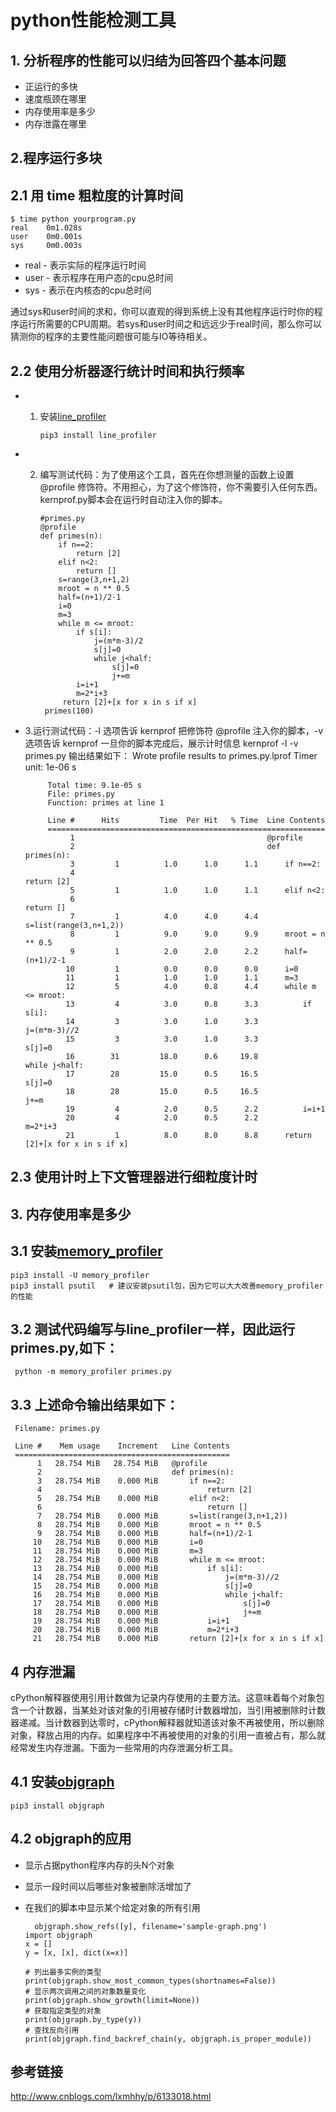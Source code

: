# python性能检测工具

## 1. 分析程序的性能可以归结为回答四个基本问题
 - 正运行的多快
 - 速度瓶颈在哪里
 - 内存使用率是多少
 - 内存泄露在哪里

## 2.程序运行多块

## 2.1 用 time 粗粒度的计算时间
    
    $ time python yourprogram.py
    real    0m1.028s
    user    0m0.001s
    sys     0m0.003s
    
 - real - 表示实际的程序运行时间
 - user - 表示程序在用户态的cpu总时间
 - sys - 表示在内核态的cpu总时间

通过sys和user时间的求和，你可以直观的得到系统上没有其他程序运行时你的程序运行所需要的CPU周期。若sys和user时间之和远远少于real时间，那么你可以猜测你的程序的主要性能问题很可能与IO等待相关。

## 2.2 使用分析器逐行统计时间和执行频率
 - 1. 安装[line_profiler](https://github.com/rkern/line_profiler)
    
          pip3 install line_profiler
    
 - 2. 编写测试代码：为了使用这个工具，首先在你想测量的函数上设置 @profile 修饰符。不用担心，为了这个修饰符，你不需要引入任何东西。kernprof.py脚本会在运行时自动注入你的脚本。

          #primes.py 
          @profile
          def primes(n): 
              if n==2:
                  return [2]
              elif n<2:
                  return []
              s=range(3,n+1,2)
              mroot = n ** 0.5
              half=(n+1)/2-1
              i=0
              m=3
              while m <= mroot:
                  if s[i]:
                      j=(m*m-3)/2
                      s[j]=0
                      while j<half:
                          s[j]=0
                          j+=m
                  i=i+1
                  m=2*i+3
               return [2]+[x for x in s if x]
           primes(100)
   
 - 3.运行测试代码：-l 选项告诉 kernprof 把修饰符 @profile 注入你的脚本，-v 选项告诉 kernprof 一旦你的脚本完成后，展示计时信息
           kernprof -l -v primes.py
  输出结果如下：
            Wrote profile results to primes.py.lprof
            Timer unit: 1e-06 s

            Total time: 9.1e-05 s
            File: primes.py
            Function: primes at line 1

            Line #      Hits         Time  Per Hit   % Time  Line Contents
            ==============================================================
                 1                                           @profile
                 2                                           def primes(n): 
                 3         1          1.0      1.0      1.1      if n==2:
                 4                                                   return [2]
                 5         1          1.0      1.0      1.1      elif n<2:
                 6                                                   return []
                 7         1          4.0      4.0      4.4      s=list(range(3,n+1,2))
                 8         1          9.0      9.0      9.9      mroot = n ** 0.5
                 9         1          2.0      2.0      2.2      half=(n+1)/2-1
                10         1          0.0      0.0      0.0      i=0
                11         1          1.0      1.0      1.1      m=3
                12         5          4.0      0.8      4.4      while m <= mroot:
                13         4          3.0      0.8      3.3          if s[i]:
                14         3          3.0      1.0      3.3              j=(m*m-3)//2
                15         3          3.0      1.0      3.3              s[j]=0
                16        31         18.0      0.6     19.8              while j<half:
                17        28         15.0      0.5     16.5                  s[j]=0
                18        28         15.0      0.5     16.5                  j+=m
                19         4          2.0      0.5      2.2          i=i+1
                20         4          2.0      0.5      2.2          m=2*i+3
                21         1          8.0      8.0      8.8      return [2]+[x for x in s if x]
           

## 2.3 使用计时上下文管理器进行细粒度计时

## 3. 内存使用率是多少

## 3.1 安装[memory_profiler](https://github.com/fabianp/memory_profiler)
   
    pip3 install -U memory_profiler
    pip3 install psutil   # 建议安装psutil包，因为它可以大大改善memory_profiler的性能
    
## 3.2 测试代码编写与line_profiler一样，因此运行primes.py,如下：
     python -m memory_profiler primes.py

## 3.3 上述命令输出结果如下：
     Filename: primes.py

     Line #    Mem usage    Increment   Line Contents
     ================================================
          1   28.754 MiB   28.754 MiB   @profile
          2                             def primes(n): 
          3   28.754 MiB    0.000 MiB       if n==2:
          4                                     return [2]
          5   28.754 MiB    0.000 MiB       elif n<2:
          6                                     return []
          7   28.754 MiB    0.000 MiB       s=list(range(3,n+1,2))
          8   28.754 MiB    0.000 MiB       mroot = n ** 0.5
          9   28.754 MiB    0.000 MiB       half=(n+1)/2-1
         10   28.754 MiB    0.000 MiB       i=0
         11   28.754 MiB    0.000 MiB       m=3
         12   28.754 MiB    0.000 MiB       while m <= mroot:
         13   28.754 MiB    0.000 MiB           if s[i]:
         14   28.754 MiB    0.000 MiB               j=(m*m-3)//2
         15   28.754 MiB    0.000 MiB               s[j]=0
         16   28.754 MiB    0.000 MiB               while j<half:
         17   28.754 MiB    0.000 MiB                   s[j]=0
         18   28.754 MiB    0.000 MiB                   j+=m
         19   28.754 MiB    0.000 MiB           i=i+1
         20   28.754 MiB    0.000 MiB           m=2*i+3
         21   28.754 MiB    0.000 MiB       return [2]+[x for x in s if x]

## 4 内存泄漏
cPython解释器使用引用计数做为记录内存使用的主要方法。这意味着每个对象包含一个计数器，当某处对该对象的引用被存储时计数器增加，当引用被删除时计数器递减。当计数器到达零时，cPython解释器就知道该对象不再被使用，所以删除对象，释放占用的内存。如果程序中不再被使用的对象的引用一直被占有，那么就经常发生内存泄漏。下面为一些常用的内存泄漏分析工具。

## 4.1 安装[objgraph](https://mg.pov.lt/objgraph/)
    pip3 install objgraph
    
## 4.2 objgraph的应用
 - 显示占据python程序内存的头N个对象
 - 显示一段时间以后哪些对象被删除活增加了
 - 在我们的脚本中显示某个给定对象的所有引用

         objgraph.show_refs([y], filename='sample-graph.png')
       import objgraph
       x = []
       y = [x, [x], dict(x=x)]

       # 列出最多实例的类型
       print(objgraph.show_most_common_types(shortnames=False))
       # 显示两次调用之间的对象数量变化
       print(objgraph.show_growth(limit=None))
       # 获取指定类型的对象
       print(objgraph.by_type(y))
       # 查找反向引用
       print(objgraph.find_backref_chain(y, objgraph.is_proper_module))

## 参考链接
http://www.cnblogs.com/lxmhhy/p/6133018.html
